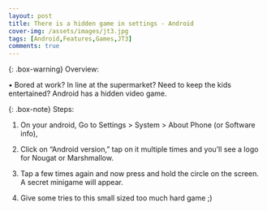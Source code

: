 ```yaml
---
layout: post
title: There is a hidden game in settings - Android
cover-img: /assets/images/jt3.jpg
tags: [Android,Features,Games,JT3]
comments: true
---
```


{: .box-warning}
Overview:

• Bored at work? In line at the supermarket? Need to keep the kids entertained? Android has a hidden video game. 


{: .box-note}
Steps:

1. On your android, Go to Settings > System > About Phone (or Software info),

2. Click on “Android version,” tap on it multiple times and you’ll see a logo for Nougat or Marshmallow.

3. Tap a few times again and now press and hold the circle on the screen. A secret minigame will appear.

4. Give some tries to this small sized too much hard game ;)
